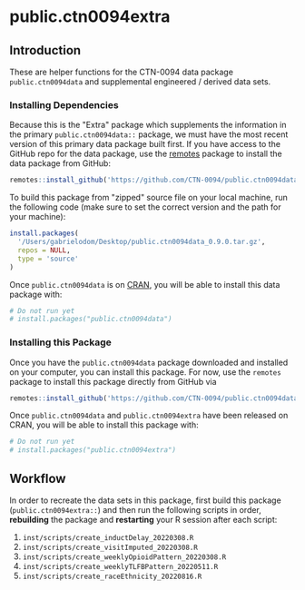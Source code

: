 # public.ctn0094extra


## Introduction
These are helper functions for the CTN-0094 data package `public.ctn0094data` and supplemental engineered / derived data sets.

### Installing Dependencies
Because this is the "Extra" package which supplements the information in the primary `public.ctn0094data::` package, we must have the most recent version of this primary data package built first. If you have access to the GitHub repo for the data package, use the [remotes](https://CRAN.R-project.org/package=remotes) package to install the data package from GitHub:
```r
remotes::install_github('https://github.com/CTN-0094/public.ctn0094data')
```

To build this package from "zipped" source file on your local machine, run the following code (make sure to set the correct version and the path for your machine):
```r
install.packages(
  '/Users/gabrielodom/Desktop/public.ctn0094data_0.9.0.tar.gz',
  repos = NULL,
  type = 'source'
)
```

Once `public.ctn0094data` is on [CRAN](https://CRAN.R-project.org), you will be able to install this data package with:
``` r
# Do not run yet
# install.packages("public.ctn0094data")
```

### Installing this Package
Once you have the `public.ctn0094data` package downloaded and installed on your computer, you can install this package. For now, use the `remotes` package to install this package directly from GitHub via
```r
remotes::install_github('https://github.com/CTN-0094/public.ctn0094data')
```

Once `public.ctn0094data` and `public.ctn0094extra` have been released on CRAN, you will be able to install this package with:
``` r
# Do not run yet
# install.packages("public.ctn0094extra")
```


## Workflow
In order to recreate the data sets in this package, first build this package (`public.ctn0094extra::`) and then run the following scripts in order, **rebuilding** the package and **restarting** your R session after each script:

1. `inst/scripts/create_inductDelay_20220308.R`
2. `inst/scripts/create_visitImputed_20220308.R`
3. `inst/scripts/create_weeklyOpioidPattern_20220308.R`
4. `inst/scripts/create_weeklyTLFBPattern_20220511.R`
5. `inst/scripts/create_raceEthnicity_20220816.R`
